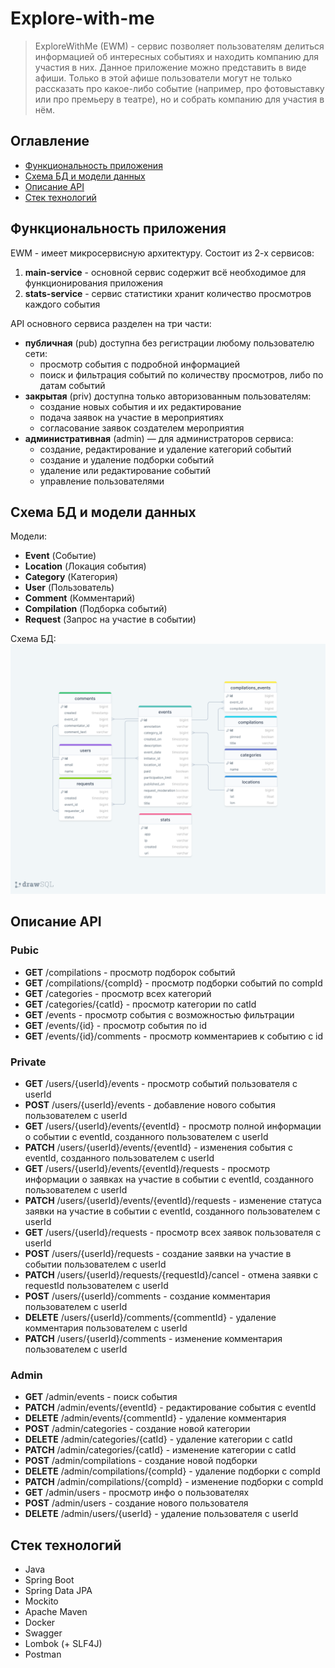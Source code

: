 # Explore-with-me

> ExploreWithMe (EWM) - сервис позволяет пользователям делиться информацией об интересных событиях и находить компанию
> для участия в них.
> Данное приложение можно представить в виде афиши. Только в этой афише пользователи могут не только рассказать про
> какое-либо событие (например, про фотовыставку или про премьеру в театре), но и собрать компанию для участия в нём.

## Оглавление

- [Функциональность приложения](#функциональность-приложения)
- [Схема БД и модели данных](#схема-бд-и-модели-данных)
- [Описание API](#описание-api)
- [Стек технологий](#стек-технологий)

## Функциональность приложения

EWM - имеет микросервисную архитектуру. Состоит из 2-х сервисов:

1. **main-service** - основной сервис содержит всё необходимое для функционирования приложения
2. **stats-service** - сервис статистики хранит количество просмотров каждого события

API основного сервиса разделен на три части:

- **публичная** (pub) доступна без регистрации любому пользователю сети:
    - просмотр события с подробной информацией
    - поиск и фильтрация событий по количеству просмотров, либо по датам событий
- **закрытая** (priv) доступна только авторизованным пользователям:
    - создание новых события и их редактирование
    - подача заявок на участие в мероприятиях
    - согласование заявок создателем мероприятия
- **административная** (admin) — для администраторов сервиса:
    - создание, редактирование и удаление категорий событий
    - создание и удаление подборки событий
    - удаление или редактирование событий
    - управление пользователями

## Схема БД и модели данных

Модели:

- **Event** (Событие)
- **Location** (Локация события)
- **Category** (Категория)
- **User** (Пользователь)
- **Comment** (Комментарий)
- **Compilation** (Подборка событий)
- **Request** (Запрос на участие в событии)

Схема БД:
![Scheme of ExploreWithMe database](/ewm_diagram.png)

## Описание API

<h3>Pubic</h3>

- **GET** /compilations - просмотр подборок событий
- **GET** /compilations/{compId} - просмотр подборки событий по compId
- **GET** /categories - просмотр всех категорий
- **GET** /categories/{catId} - просмотр категории по catId
- **GET** /events - просмотр события с возможностью фильтрации
- **GET** /events/{id} - просмотр события по id
- **GET** /events/{id}/comments - просмотр комментариев к событию с id

<h3>Private</h3>

- **GET** /users/{userId}/events - просмотр событий пользователя с userId
- **POST** /users/{userId}/events - добавление нового события пользователем с userId
- **GET** /users/{userId}/events/{eventId} - просмотр полной информации о событии с eventId, созданного пользователем с
  userId
- **PATCH** /users/{userId}/events/{eventId} - изменения события с eventId, созданного пользователем с userId
- **GET** /users/{userId}/events/{eventId}/requests - просмотр информации о заявках на участие в событии с eventId,
  созданного пользователем с userId
- **PATCH** /users/{userId}/events/{eventId}/requests - изменение статуса заявки на участие в событии с eventId,
  созданного пользователем с userId
- **GET** /users/{userId}/requests - просмотр всех заявок пользователя с userId
- **POST** /users/{userId}/requests - создание заявки на участие в событии пользователем с userId
- **PATCH** /users/{userId}/requests/{requestId}/cancel - отмена заявки с requestId пользователем с userId
- **POST** /users/{userId}/comments - создание комментария пользователем с userId
- **DELETE** /users/{userId}/comments/{commentId} - удаление комментария пользователем с userId
- **PATCH** /users/{userId}/comments - изменение комментария пользователем с userId

<h3>Admin</h3>

- **GET** /admin/events - поиск события
- **PATCH** /admin/events/{eventId} - редактирование события с eventId
- **DELETE** /admin/events/{commentId} - удаление комментария
- **POST** /admin/categories - создание новой категории
- **DELETE** /admin/categories/{catId} - удаление категории с catId
- **PATCH** /admin/categories/{catId} - изменение категории с catId
- **POST** /admin/compilations - создание новой подборки
- **DELETE** /admin/compilations/{compId} - удаление подборки с compId
- **PATCH** /admin/compilations/{compId} - изменение подборки с compId
- **GET** /admin/users - просмотр инфо о пользователях
- **POST** /admin/users - создание нового пользователя
- **DELETE** /admin/users/{userId} - удаление пользователя с userId

## Стек технологий

- Java
- Spring Boot
- Spring Data JPA
- Mockito
- Apache Maven
- Docker
- Swagger
- Lombok (+ SLF4J)
- Postman



